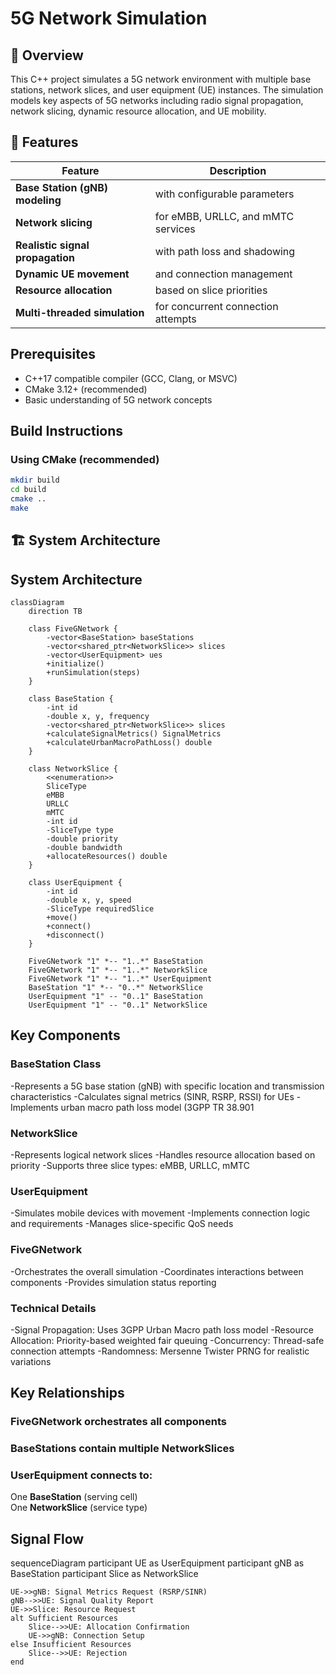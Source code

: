# 5G Network Simulation

## 📌 Overview

This C++ project simulates a 5G network environment with multiple base stations, network slices, and user equipment (UE) instances. The simulation models key aspects of 5G networks including radio signal propagation, network slicing, dynamic resource allocation, and UE mobility.

## 🚀 Features
| Feature | Description |
|---------|-------------|
| **Base Station (gNB) modeling** | with configurable parameters |
| **Network slicing** | for eMBB, URLLC, and mMTC services |
| **Realistic signal propagation** | with path loss and shadowing |
| **Dynamic UE movement** | and connection management |
| **Resource allocation** | based on slice priorities |
| **Multi-threaded simulation** | for concurrent connection attempts |

## Prerequisites
- C++17 compatible compiler (GCC, Clang, or MSVC)
- CMake 3.12+ (recommended)
- Basic understanding of 5G network concepts

## Build Instructions

### Using CMake (recommended)
```bash
mkdir build
cd build
cmake ..
make
```

## 🏗️ System Architecture

## System Architecture

```mermaid
classDiagram
    direction TB

    class FiveGNetwork {
        -vector<BaseStation> baseStations
        -vector<shared_ptr<NetworkSlice>> slices
        -vector<UserEquipment> ues
        +initialize()
        +runSimulation(steps)
    }

    class BaseStation {
        -int id
        -double x, y, frequency
        -vector<shared_ptr<NetworkSlice>> slices
        +calculateSignalMetrics() SignalMetrics
        +calculateUrbanMacroPathLoss() double
    }

    class NetworkSlice {
        <<enumeration>>
        SliceType
        eMBB
        URLLC
        mMTC
        -int id
        -SliceType type
        -double priority
        -double bandwidth
        +allocateResources() double
    }

    class UserEquipment {
        -int id
        -double x, y, speed
        -SliceType requiredSlice
        +move()
        +connect()
        +disconnect()
    }

    FiveGNetwork "1" *-- "1..*" BaseStation
    FiveGNetwork "1" *-- "1..*" NetworkSlice
    FiveGNetwork "1" *-- "1..*" UserEquipment
    BaseStation "1" *-- "0..*" NetworkSlice
    UserEquipment "1" -- "0..1" BaseStation
    UserEquipment "1" -- "0..1" NetworkSlice
```

## Key Components
### BaseStation Class
-Represents a 5G base station (gNB) with specific location and transmission characteristics
-Calculates signal metrics (SINR, RSRP, RSSI) for UEs
-Implements urban macro path loss model (3GPP TR 38.901

### NetworkSlice
-Represents logical network slices
-Handles resource allocation based on priority
-Supports three slice types: eMBB, URLLC, mMTC

### UserEquipment
-Simulates mobile devices with movement
-Implements connection logic and requirements
-Manages slice-specific QoS needs

### FiveGNetwork
-Orchestrates the overall simulation
-Coordinates interactions between components
-Provides simulation status reporting

 ### Technical Details
-Signal Propagation: Uses 3GPP Urban Macro path loss model
-Resource Allocation: Priority-based weighted fair queuing
-Concurrency: Thread-safe connection attempts
-Randomness: Mersenne Twister PRNG for realistic variations

## Key Relationships
### FiveGNetwork orchestrates all components

### BaseStations contain multiple NetworkSlices

### UserEquipment connects to:
One **BaseStation** (serving cell)    
One **NetworkSlice** (service type)

## Signal Flow

sequenceDiagram
    participant UE as UserEquipment
    participant gNB as BaseStation
    participant Slice as NetworkSlice

    UE->>gNB: Signal Metrics Request (RSRP/SINR)
    gNB-->>UE: Signal Quality Report
    UE->>Slice: Resource Request
    alt Sufficient Resources
        Slice-->>UE: Allocation Confirmation
        UE->>gNB: Connection Setup
    else Insufficient Resources
        Slice-->>UE: Rejection
    end




